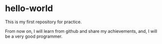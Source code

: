 # hello-world
This is my first repository for practice.

From now on, I will learn from github and share my achievements, and, I will be a very good programmer.


